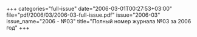 +++
categories="full-issue"
date="2006-03-01T00:27:53+03:00"
file="pdf/2006/03/2006-03-full-issue.pdf"
issue="2006-03"
issue_name="2006 - №03"
title="Полный номер журнала №03 за 2006 год"
+++